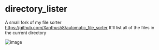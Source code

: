 # directory_lister
A small fork of my file sorter https://github.com/Xanthus58/automatic_file_sorter  It'll list all of the files in the current directory

![image](https://user-images.githubusercontent.com/66909997/172655229-cfb0226d-be12-478d-9dd8-1d07318ccbdf.png)

